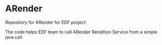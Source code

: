 # ARender 


Repository for ARender for EDF project.

The code helps EDF team to call ARender Rendition Service from a simple java call.

